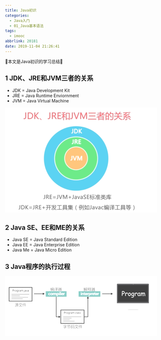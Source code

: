 ```yaml
---
title: Java初识
categories:
  - Java入门
  - 01_Java基本语法
tags:
  - imooc
abbrlink: 20181
date: 2019-11-04 21:26:41
---
```


:star2:本文是Java初识的学习总结:star2:

<!-- more -->

## 1 JDK、JRE和JVM三者的关系

- JDK = Java Development Kit
- JRE = Java Runtime Enviornment
- JVM = Java Virtual Machine

![图片](/images/011_01_01.png)

## 2 Java SE、EE和ME的关系

- Java SE = Java Standard Edition
- Java EE = Java Enterprise Edition
- Java Me = Java Micro Edition

## 3 Java程序的执行过程

![图片](/images/011_01_02.png)
